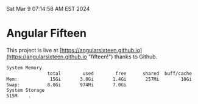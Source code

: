 Sat Mar  9 07:14:58 AM EST 2024

# Angular Fifteen


This project is live at [https://angularsixteen.github.io](https://angularsixteen.github.io "fifteen!") thanks to Github.

```bash
System Memory
               total        used        free      shared  buff/cache   available
Mem:            15Gi       3.8Gi       1.4Gi       257Mi        10Gi        11Gi
Swap:          8.0Gi       974Mi       7.0Gi
System Storage
515M	.
